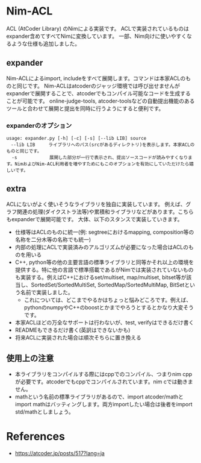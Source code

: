 # Nim-ACL
ACL (AtCoder Library) のNimによる実装です。
ACLで実装されているものはexpander含めてすべてNimに変換しています。
一部、Nim向けに使いやすくなるような仕様も追加しました。

## expander
Nim-ACLによるimport, includeをすべて展開します。コマンドは本家ACLのものと同じです。
Nim-ACLはatcoderのジャッジ環境では呼び出せませんがexpanderで展開することで、atcoderでもコンパイル可能なコードを生成することが可能です。
online-judge-tools, atcoder-toolsなどの自動提出機能のあるツールと合わせて展開と提出を同時に行うようにすると便利です。
### expanderのオプション
```
usage: expander.py [-h] [-c] [-s] [--lib LIB] source
　--lib LIB     ライブラリへのパス(srcがあるディレクトリ)を表示します。本家ACLのものと同じです。
  -s            展開した部分が一行で表示され、提出ソースコードが読みやすくなります。NimおよびNim-ACL利用者を増やすためにもこのオプションを有効にしていただけたら嬉しいです。
```

## extra
ACLにないがよく使いそうなライブラリを独自に実装しています。
例えば、グラフ関連の処理(ダイクストラ法等)や累積和ライブラリなどがあります。こちらもexpanderで展開可能です。
大体、以下のスタンスで実装していきます。
* 仕様等はACLのものに統一(例: segtreeにおけるmapping, composition等の名称を二分木等の名称でも統一)
* 内部の処理にACLで実装済みのアルゴリズムが必要になった場合はACLのものを用いる
* C++, python等の他の主要言語の標準ライブラリと同等かそれ以上の環境を提供する。特に他の言語で標準搭載であるがNimでは実装されていないものも実装する。例えばC++におけるset/multiset, map/multiset, bitset等が該当し、SortedSet/SortedMultiSet, SortedMap/SortedMultiMap, BitSetという名前で実装しました。
  * これについては、どこまでやるかはちょっと悩みどころです。例えば、pythonのnumpyやC++のboostとかまでやろうとするとかなり大変そうです。
* 本家ACLほどの万全なサポートは行わないが、test, verifyはできるだけ書く
* READMEもできるだけ書く(英訳はできないかも)
* 将来ACLに実装された場合は順次そちらに置き換える

## 使用上の注意
* 本ライブラリをコンパイルする際にはcppでのコンパイル、つまりnim cppが必要です。atcoderでもcppでコンパイルされています。nim cでは動きません。
* mathという名前の標準ライブラリがあるので、import atcoder/mathとimport mathはバッティングします。両方importしたい場合は後者をimport std/mathとしましょう。

# References
- https://atcoder.jp/posts/517?lang=ja
